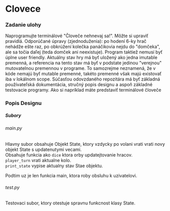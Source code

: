 # Clovece
### Zadanie ulohy
Naprogramujte terminálové "Človeče nehnevaj sa!". 
Môžte si upraviť pravidlá. Odporúčané úpravy (zjednoduženia): po hodení 6-ky hrač nehádže ešte raz, po obkrúžení kolečka panáčikovia nejdu do "domčeka", ale sa točia daľej (teda domček ani neexistuje). Program taktiež nemusí byť úplne user friendly. 
Aktuálny stav hry má byť uložený ako jedna imutable premenná, a referencia na tento stav má byť v podstate jedinou "verejnou" mutovatelnou premennou v programe. To samozrejme neznamená, že v kóde nemajú byť mutable premenné, takéto premenné však majú existovať iba v lokálnom scope. 
Súčasťou odovzdaného repozitára má byť základná používateľská dokumentácia, stručný popis designu a aspoň základné testovacie programy. 
Ako si napríklad máte predstaviť terminálové človeče

### Popis Designu

##### Subory

###### main.py
Hlavny subor obsahuje Objekt State, ktory vzdycky po volani vrati vrati novy objekt State s updatenutymi vecami. <br >
Obsahuje funkcia ako `dice` ktora orby updatejtovanie hracov. <br >
`player_turn` vrati aktualne kolo. <br >
`print_state` vypise aktualny stav Stae objektu. <br >

Podtim uz je len funkcia main, ktora roby obsluhu k uzivatelovi.

###### test.py
Testovaci subor, ktory otestuje spravnu funkcnost klasy State.
